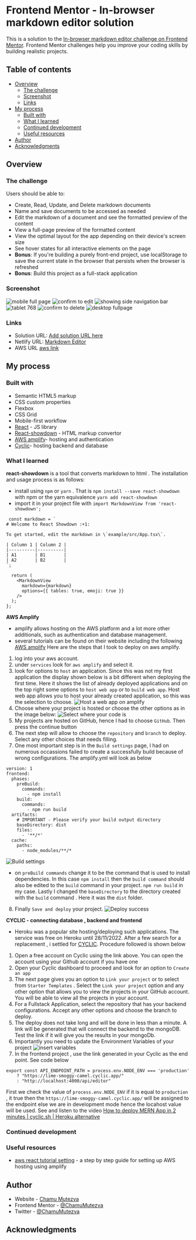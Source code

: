 # Frontend Mentor - In-browser markdown editor solution

This is a solution to the [In-browser markdown editor challenge on Frontend Mentor](https://www.frontendmentor.io/challenges/inbrowser-markdown-editor-r16TrrQX9). Frontend Mentor challenges help you improve your coding skills by building realistic projects. 

## Table of contents

- [Overview](#overview)
  - [The challenge](#the-challenge)
  - [Screenshot](#screenshot)
  - [Links](#links)
- [My process](#my-process)
  - [Built with](#built-with)
  - [What I learned](#what-i-learned)
  - [Continued development](#continued-development)
  - [Useful resources](#useful-resources)
- [Author](#author)
- [Acknowledgments](#acknowledgments)

## Overview

### The challenge

Users should be able to:

- Create, Read, Update, and Delete markdown documents
- Name and save documents to be accessed as needed
- Edit the markdown of a document and see the formatted preview of the content
- View a full-page preview of the formatted content
- View the optimal layout for the app depending on their device's screen size
- See hover states for all interactive elements on the page
- **Bonus**: If you're building a purely front-end project, use localStorage to save the current state in the browser that persists when the browser is refreshed
- **Bonus**: Build this project as a full-stack application

### Screenshot
![mobile full page](src/assets/screenshots/mark-mobile.png)
![confirm to edit](src/assets/screenshots/mark-edit.png)
![showing side navigation bar](src/assets/screenshots/mark-open.png)
![tablet 768](src/assets/screenshots/mark-tablet.png)
![confirm to delete](src/assets/screenshots/mark-delete.png)
![desktop fullpage](src/assets/screenshots/mark-desk-full.png)

### Links

- Solution URL: [Add solution URL here](https://your-solution-url.com)
- Netlify URL: [Markdown Editor](https://markdown-editor-ckm.netlify.app/)
- AWS URL [aws link](https://master.d2cqg052o5mvm6.amplifyapp.com/) 

## My process

### Built with

- Semantic HTML5 markup
- CSS custom properties
- Flexbox
- CSS Grid
- Mobile-first workflow
- [React](https://reactjs.org/) - JS library
- [React-showdown](https://openbase.com/js/react-showdown/documentation) - HTML markup convertor
- [AWS amplify](https://docs.amplify.aws/)- hosting and authentication
- [Cyclic](https://docs.cyclic.sh/)- hosting backend and database

### What I learned

**react-showdown** is a tool that converts markdown to html . The installation and usage process is as follows:
- install using `npm` or `yarn` . That is `npm install --save react-showdown` with npm or the yarn equivalence `yarn add react-showdown`
- import it in your project file with `import MarkdownView from 'react-showdown';`

```tsx
 const markdown = `
# Welcome to React Showdown :+1:

To get started, edit the markdown in \`example/src/App.tsx\`.

| Column 1 | Column 2 |
|----------|----------|
| A1       | B1       |
| A2       | B2       |
`;

  return (
    <MarkdownView
      markdown={markdown}
      options={{ tables: true, emoji: true }}
    />
  );
};
```

**AWS Amplify**
- amplify allows hosting on the AWS platform and a lot more other additionals, such as authentication and database management.
- several tutorials can be found on their website including the following [AWS amplify](https://docs.amplify.aws/)
Here are the steps that I took to deploy on aws amplify.
1. log into your aws account.
2. under `services` look for `aws amplify` and select it.
3. look for options to `host` an application. Since this was not my first application the display shown below is a bit different when deploying the first time. Here it shows the list of already deployed applications and on the top right some options to `host web app` or to `build web app`. Host web app allows you to host your already created application, so this was the selection to choose. ![Host a web app on amplify](src/assets/screenshots/AWS-Amplify-console.png)
4.  Choose where your project is hosted or choose the other options as in the image below: ![Select where your code is](src/assets/screenshots/AWS-Amplify-console.png)
5. My projects are hosted on GitHub, hence I had to choose `GitHub`. Then press the continue button
6. The next step will allow to choose the `repository`  and `branch` to deploy. Select any other choices that needs filling.
7. One most important step is in the `Build settings` page, I had on numerous occassions failed to create a successfully build because of wrong configurations. The  amplify.yml will look as below
```
version: 1
frontend:
  phases:
    preBuild:
      commands:
        - npm install
    build:
      commands:
        - npm run build
  artifacts:
    # IMPORTANT - Please verify your build output directory
    baseDirectory: dist
    files:
      - '**/*'
  cache:
    paths:
      - node_modules/**/*
```
![Build settings](src/assets/screenshots/build-settings.png)
- on `preBuild commands` change it to be the command that is used to install dependencies. In this case `npm install` then the `build command` should also be edited to the `build` command in your project. `npm run build` in my case. Lastly I changed the `baseDirectory` to the directory created with the `build` command . Here it was the `dist` folder.
8. Finally `Save and deploy` your project. ![Deploy success](src/assets/screenshots/deploy-success.png)

**CYCLIC - connecting database , backend and frontend**
- Heroku was a popular site hosting/deploying such applications. The service was free on Heroku until 28/11/2022. After a few search for a replacement , i settled for [CYCLIC](https://docs.cyclic.sh/). Procedure followed is shown below
1. Open a free account on Cyclic using the link above. You can open the account using your Github account if you have one
2. Open your Cyclic dashboard to proceed and look for an option to `Create an app`
3. The next page gives you an option to `Link your project` or to select from `Starter Templates` . Select the `Link your project` option and any other option that allows you to view the projects in your GitHub account. You will be able to view all the projects in your account.
4. For a Fullstack Application, select the repository that has your backend configurations. Accept any other options and choose the branch to deploy. 
5. The deploy does not take long and will be done in less than a minute. A link will be generated that will connect the backend to the mongoDB. Test the link if it will give you the results in your mongoDb.
6. Importantly you need to update the Environment Variables of your project ![insert variables](src/assets/cyclic.png)
7. In the frontend project , use the link generated in your Cyclic as the end point. See code below
```
export const API_ENDPOINT_PATH = process.env.NODE_ENV === 'production'
    ? "https://lime-smoggy-camel.cyclic.app/"
    : "http://localhost:4000/api/editor"
```
First we check the value of `process.env.NODE_ENV` if it is equal to `production` , it true then the `https://lime-smoggy-camel.cyclic.app/` will be assigned to the endpoint else we are in development mode hence the locahost value will be used.
See and listen to the video [How to deploy MERN App in 2 minutes | cyclic.sh | Heroku alternative](https://www.youtube.com/watch?v=IxdiZcxgsyc)


### Continued development

### Useful resources
- [aws react tutorial setting](https://docs.amplify.aws/start/q/integration/react/) - a step by step guide for setting up AWS hosting using amplify

## Author

- Website - [Chamu Mutezva](https://github.com/ChamuMutezva)
- Frontend Mentor - [@ChamuMutezva](https://www.frontendmentor.io/profile/ChamuMutezva)
- Twitter - [@ChamuMutezva](https://twitter.com/ChamuMutezva)

## Acknowledgments



